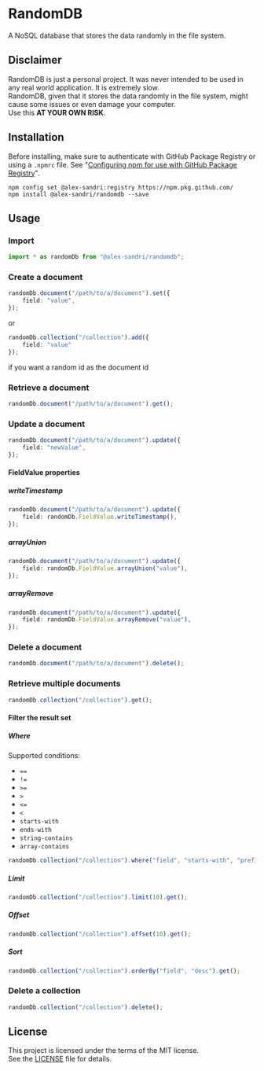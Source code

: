 # RandomDB

A NoSQL database that stores the data randomly in the file system.

## Disclaimer

RandomDB is just a personal project. It was never intended to be used in any real world application. It is extremely slow.\
RandomDB, given that it stores the data randomly in the file system, might cause some issues or even damage your computer.\
Use this **AT YOUR OWN RISK**.

## Installation

Before installing, make sure to authenticate with GitHub Package Registry or using a `.npmrc` file. See "[Configuring npm for use with GitHub Package Registry](https://help.github.com/en/articles/configuring-npm-for-use-with-github-package-registry#authenticating-to-github-package-registry)".

```
npm config set @alex-sandri:registry https://npm.pkg.github.com/
npm install @alex-sandri/randomdb --save
```

## Usage

### Import

```typescript
import * as randomDb from "@alex-sandri/randomdb";
```

### Create a document

```typescript
randomDb.document("/path/to/a/document").set({
    field: "value",
});
```
or
```typescript
randomDb.collection("/collection").add({
    field: "value"
});
```
if you want a random id as the document id

### Retrieve a document

```typescript
randomDb.document("/path/to/a/document").get();
```

### Update a document

```typescript
randomDb.document("/path/to/a/document").update({
    field: "newValue",
});
```

#### FieldValue properties

##### writeTimestamp

```typescript
randomDb.document("/path/to/a/document").update({
    field: randomDb.FieldValue.writeTimestamp(),
});
```

##### arrayUnion

```typescript
randomDb.document("/path/to/a/document").update({
    field: randomDb.FieldValue.arrayUnion("value"),
});
```

##### arrayRemove

```typescript
randomDb.document("/path/to/a/document").update({
    field: randomDb.FieldValue.arrayRemove("value"),
});
```

### Delete a document

```typescript
randomDb.document("/path/to/a/document").delete();
```

### Retrieve multiple documents

```typescript
randomDb.collection("/collection").get();
```

#### Filter the result set

##### Where

Supported conditions:
 - `==`
 - `!=`
 - `>=`
 - `>`
 - `<=`
 - `<`
 - `starts-with`
 - `ends-with`
 - `string-contains`
 - `array-contains`

```typescript
randomDb.collection("/collection").where("field", "starts-with", "prefix").get();
```

##### Limit

```typescript
randomDb.collection("/collection").limit(10).get();
```

##### Offset

```typescript
randomDb.collection("/collection").offset(10).get();
```

##### Sort

```typescript
randomDb.collection("/collection").orderBy("field", "desc").get();
```

### Delete a collection

```typescript
randomDb.collection("/collection").delete();
```

## License

This project is licensed under the terms of the MIT license.\
See the [LICENSE](LICENSE) file for details.

